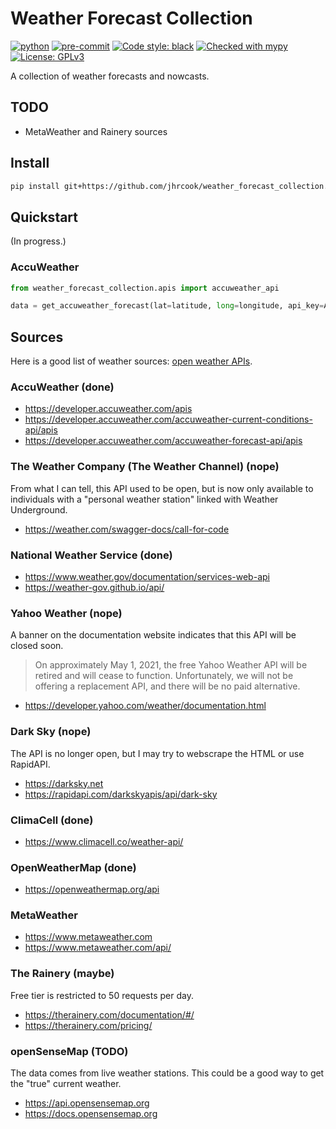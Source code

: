 # Weather Forecast Collection

[![python](https://img.shields.io/badge/Python-3.9-3776AB.svg?style=flat&logo=python)](https://www.python.org)
[![pre-commit](https://img.shields.io/badge/pre--commit-enabled-brightgreen?logo=pre-commit&logoColor=white)](https://github.com/pre-commit/pre-commit)
[![Code style: black](https://img.shields.io/badge/code%20style-black-000000.svg)](https://github.com/psf/black)
[![Checked with mypy](http://www.mypy-lang.org/static/mypy_badge.svg)](http://mypy-lang.org/)
[![License: GPLv3](https://img.shields.io/badge/License-GPLv3-blue.svg)](https://www.gnu.org/licenses/gpl-3.0)

A collection of weather forecasts and nowcasts.

## TODO

- MetaWeather and Rainery sources

## Install

```bash
pip install git+https://github.com/jhrcook/weather_forecast_collection.git
```

## Quickstart

(In progress.)

### AccuWeather

```python
from weather_forecast_collection.apis import accuweather_api

data = get_accuweather_forecast(lat=latitude, long=longitude, api_key=ACCU_KEY)
```

## Sources

Here is a good list of weather sources: [open weather APIs](https://github.com/public-apis/public-apis#weather).

### AccuWeather (done)

- https://developer.accuweather.com/apis
- https://developer.accuweather.com/accuweather-current-conditions-api/apis
- https://developer.accuweather.com/accuweather-forecast-api/apis

### The Weather Company (The Weather Channel) (nope)

From what I can tell, this API used to be open, but is now only available to
individuals with a "personal weather station" linked with Weather Underground.

- https://weather.com/swagger-docs/call-for-code

### National Weather Service (done)

- https://www.weather.gov/documentation/services-web-api
- https://weather-gov.github.io/api/

### Yahoo Weather (nope)

A banner on the documentation website indicates that this API will be closed soon.

> On approximately May 1, 2021, the free Yahoo Weather API will be retired and will cease to function. Unfortunately, we will not be offering a replacement API, and there will be no paid alternative.

- https://developer.yahoo.com/weather/documentation.html

### Dark Sky (nope)

The API is no longer open, but I may try to webscrape the HTML or use RapidAPI.

- https://darksky.net
- https://rapidapi.com/darkskyapis/api/dark-sky

### ClimaCell (done)

- https://www.climacell.co/weather-api/

### OpenWeatherMap (done)

- https://openweathermap.org/api

### MetaWeather

- https://www.metaweather.com
- https://www.metaweather.com/api/

### The Rainery (maybe)

Free tier is restricted to 50 requests per day.

- https://therainery.com/documentation/#/
- https://therainery.com/pricing/

### openSenseMap (TODO)

The data comes from live weather stations.
This could be a good way to get the "true" current weather.

- https://api.opensensemap.org
- https://docs.opensensemap.org
